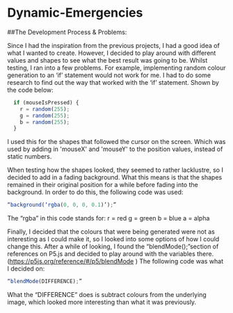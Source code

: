 # Dynamic-Emergencies

##The Development Process & Problems:

Since I had the inspiration from the previous projects, I had a good
idea of what I wanted to create. However, I decided to play around with
different values and shapes to see what the best result was going to be.
Whilst testing, I ran into a few problems. For example, implementing
random colour generation to an ‘if’ statement would not work for me.
I had to do some research to find out the way that worked with the ‘if’
statement.
Shown by the code below:

```javascript
  if (mouseIsPressed) {
    r = random(255);
    g = random(255);
    b = random(255);
  }
```

I used this for the shapes that followed the cursor on the screen.
Which was used by adding in 'mouseX' and 'mouseY' to the position
values, instead of static numbers.

When testing how the shapes looked, they seemed to rather lacklustre,
so I decided to add in a fading background. What this means is that
the shapes remained in their original position for a while before
fading into the background.
In order to do this, the following code was used:

```javascript
“background(‘rgba(0, 0, 0, 0.1)’);”
```

The “rgba” in this code stands for:
r = red
g = green
b = blue
a = alpha

Finally, I decided that the colours that were being generated were
not as interesting as I could make it, so I looked into some options
of how I could change this.
After a while of looking, I found the “blendMode();”section of
references on P5.js and decided to play around with the variables
there.
(https://p5js.org/reference/#/p5/blendMode )
The following code was what I decided on:

```javascript
“blendMode(DIFFERENCE);”
```

What the “DIFFERENCE” does is subtract colours from the underlying
image, which looked more interesting than what it was previously.
